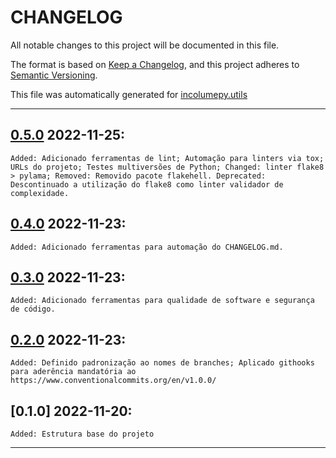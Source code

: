 # CHANGELOG


All notable changes to this project will be documented in this file.

The format is based on [Keep a Changelog](https://keepachangelog.com/en/1.0.0/), and this project adheres to [Semantic Versioning](https://semver.org/spec/v2.0.0.html).

This file was automatically generated for [incolumepy.utils](https://gitlab.com/development-incolume/incolumepy.utils/-/tree/2.5.4)

---
## [0.5.0]	2022-11-25:
	Added: Adicionado ferramentas de lint; Automação para linters via tox; URLs do projeto; Testes multiversões de Python; Changed: linter flake8 > pylama; Removed: Removido pacote flakehell. Deprecated: Descontinuado a utilização do flake8 como linter validador de complexidade.
## [0.4.0]	2022-11-23:
	Added: Adicionado ferramentas para automação do CHANGELOG.md.
## [0.3.0]	2022-11-23:
	Added: Adicionado ferramentas para qualidade de software e segurança de código.
## [0.2.0]	2022-11-23:
	Added: Definido padronização ao nomes de branches; Aplicado githooks para aderência mandatória ao https://www.conventionalcommits.org/en/v1.0.0/
## [0.1.0]	2022-11-20:
	Added: Estrutura base do projeto
---

[0.2.0]: https://github.com/incolumepy/incolume.py.fictus/compare/0.1.0...0.2.0
[0.3.0]: https://github.com/incolumepy/incolume.py.fictus/compare/0.2.0...0.3.0
[0.4.0]: https://github.com/incolumepy/incolume.py.fictus/compare/0.3.0...0.4.0
[0.5.0]: https://github.com/incolumepy/incolume.py.fictus/compare/0.4.0...0.5.0

